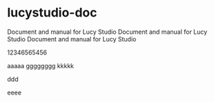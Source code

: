 # lucystudio-doc
Document and manual for Lucy Studio
Document and manual for Lucy Studio
Document and manual for Lucy Studio

12346565456

aaaaa
gggggggg
kkkkk

ddd

eeee